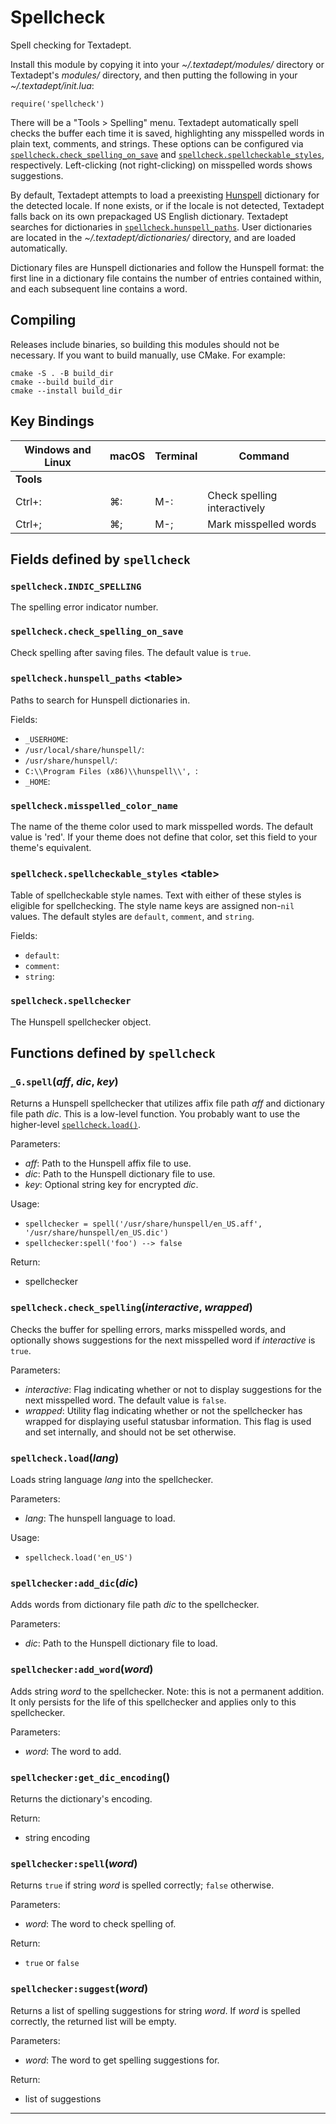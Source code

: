# Spellcheck

Spell checking for Textadept.

Install this module by copying it into your *~/.textadept/modules/* directory or Textadept's
*modules/* directory, and then putting the following in your *~/.textadept/init.lua*:

	require('spellcheck')

There will be a "Tools > Spelling" menu. Textadept automatically spell checks the buffer
each time it is saved, highlighting any misspelled words in plain text, comments, and
strings. These options can be configured via [`spellcheck.check_spelling_on_save`](#spellcheck.check_spelling_on_save) and
[`spellcheck.spellcheckable_styles`](#spellcheck.spellcheckable_styles), respectively. Left-clicking (not right-clicking) on
misspelled words shows suggestions.

By default, Textadept attempts to load a preexisting [Hunspell][] dictionary for the
detected locale. If none exists, or if the locale is not detected, Textadept falls back
on its own prepackaged US English dictionary. Textadept searches for dictionaries in
[`spellcheck.hunspell_paths`](#spellcheck.hunspell_paths). User dictionaries are located in the *~/.textadept/dictionaries/*
directory, and are loaded automatically.

Dictionary files are Hunspell dictionaries and follow the Hunspell format: the first line
in a dictionary file contains the number of entries contained within, and each subsequent
line contains a word.

[Hunspell]: https://hunspell.github.io/

## Compiling

Releases include binaries, so building this modules should not be necessary. If you want
to build manually, use CMake. For example:

	cmake -S . -B build_dir
	cmake --build build_dir
	cmake --install build_dir

## Key Bindings

Windows and Linux | macOS | Terminal | Command
-|-|-|-
**Tools**| | |
Ctrl+: | ⌘: | M-: | Check spelling interactively
Ctrl+; | ⌘; | M-; | Mark misspelled words

## Fields defined by `spellcheck`

<a id="spellcheck.INDIC_SPELLING"></a>
### `spellcheck.INDIC_SPELLING` 

The spelling error indicator number.

<a id="spellcheck.check_spelling_on_save"></a>
### `spellcheck.check_spelling_on_save` 

Check spelling after saving files.
The default value is `true`.

<a id="spellcheck.hunspell_paths"></a>
### `spellcheck.hunspell_paths` &lt;table&gt;

Paths to search for Hunspell dictionaries in.

Fields:

- `_USERHOME`: 
- `/usr/local/share/hunspell/`: 
- `/usr/share/hunspell/`: 
- `C:\\Program Files (x86)\\hunspell\\', `: 
- `_HOME`: 

<a id="spellcheck.misspelled_color_name"></a>
### `spellcheck.misspelled_color_name` 

The name of the theme color used to mark misspelled words.
The default value is 'red'. If your theme does not define that color, set this field to your
theme's equivalent.

<a id="spellcheck.spellcheckable_styles"></a>
### `spellcheck.spellcheckable_styles` &lt;table&gt;

Table of spellcheckable style names.
Text with either of these styles is eligible for spellchecking.
The style name keys are assigned non-`nil` values. The default styles are `default`,
`comment`, and `string`.

Fields:

- `default`: 
- `comment`: 
- `string`: 

<a id="spellcheck.spellchecker"></a>
### `spellcheck.spellchecker` 

The Hunspell spellchecker object.


## Functions defined by `spellcheck`

<a id="_G.spell"></a>
### `_G.spell`(*aff*, *dic*, *key*)

Returns a Hunspell spellchecker that utilizes affix file path *aff* and dictionary file
path *dic*.
This is a low-level function. You probably want to use the higher-level [`spellcheck.load()`](#spellcheck.load).

Parameters:

- *aff*:  Path to the Hunspell affix file to use.
- *dic*:  Path to the Hunspell dictionary file to use.
- *key*:  Optional string key for encrypted *dic*.

Usage:

- `spellchecker = spell('/usr/share/hunspell/en_US.aff', '/usr/share/hunspell/en_US.dic')
`
- `spellchecker:spell('foo') --> false
`

Return:

- spellchecker

<a id="spellcheck.check_spelling"></a>
### `spellcheck.check_spelling`(*interactive*, *wrapped*)

Checks the buffer for spelling errors, marks misspelled words, and optionally shows
suggestions for the next misspelled word if *interactive* is `true`.

Parameters:

- *interactive*:  Flag indicating whether or not to display suggestions for the next
	misspelled word. The default value is `false`.
- *wrapped*:  Utility flag indicating whether or not the spellchecker has wrapped for
	displaying useful statusbar information. This flag is used and set internally, and
	should not be set otherwise.

<a id="spellcheck.load"></a>
### `spellcheck.load`(*lang*)

Loads string language *lang* into the spellchecker.

Parameters:

- *lang*:  The hunspell language to load.

Usage:

- `spellcheck.load('en_US')
`

<a id="spellchecker.add_dic"></a>
### `spellchecker:add_dic`(*dic*)

Adds words from dictionary file path *dic* to the spellchecker.

Parameters:

- *dic*:  Path to the Hunspell dictionary file to load.

<a id="spellchecker.add_word"></a>
### `spellchecker:add_word`(*word*)

Adds string *word* to the spellchecker.
Note: this is not a permanent addition. It only persists for the life of this spellchecker
and applies only to this spellchecker.

Parameters:

- *word*:  The word to add.

<a id="spellchecker.get_dic_encoding"></a>
### `spellchecker:get_dic_encoding`()

Returns the dictionary's encoding.

Return:

- string encoding

<a id="spellchecker.spell"></a>
### `spellchecker:spell`(*word*)

Returns `true` if string *word* is spelled correctly; `false` otherwise.

Parameters:

- *word*:  The word to check spelling of.

Return:

- `true` or `false`

<a id="spellchecker.suggest"></a>
### `spellchecker:suggest`(*word*)

Returns a list of spelling suggestions for string *word*.
If *word* is spelled correctly, the returned list will be empty.

Parameters:

- *word*:  The word to get spelling suggestions for.

Return:

- list of suggestions


---
